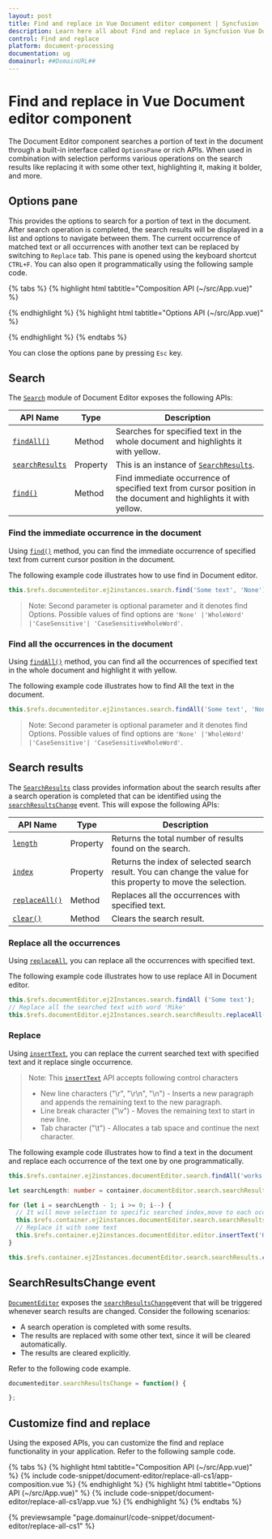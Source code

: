 ```yaml
---
layout: post
title: Find and replace in Vue Document editor component | Syncfusion
description: Learn here all about Find and replace in Syncfusion Vue Document editor component of Syncfusion Essential JS 2 and more.
control: Find and replace 
platform: document-processing
documentation: ug
domainurl: ##DomainURL##
---
```


# Find and replace in Vue Document editor component

The Document Editor component searches a portion of text in the document through a built-in interface called `OptionsPane` or rich APIs. When used in combination with selection performs various operations on the search results like replacing it with some other text, highlighting it, making it bolder, and more.

## Options pane

This provides the options to search for a portion of text in the document. After search operation is completed, the search results will be displayed in a list and options to navigate between them. The current occurrence of matched text or all occurrences with another text can be replaced by switching to `Replace` tab. This pane is opened using the keyboard shortcut `CTRL+F`. You can also open it programmatically using the following sample code.

{% tabs %}
{% highlight html tabtitle="Composition API (~/src/App.vue)" %}

<template>
  <div id="app" height="350px">
    <div>
      <button v-on:click='showOptionsPane'>Save</button>
    </div>
    <ejs-documenteditor ref="documenteditor" :enableEditor='true' :enableSearch='true' :enableOptionsPane='true'
      :isReadOnly='false' height="370px" style="width: 100%;"></ejs-documenteditor>
  </div>
</template>
<script setup>
import { DocumentEditorComponent as EjsDocumenteditor, Selection, Editor, Search, OptionsPane } from '@syncfusion/ej2-vue-documenteditor';
import { onMounted, provide, ref } from 'vue';

const documenteditor = ref(null);
provide('DocumentEditor', [Selection, Editor, Search, OptionsPane]);

const showOptionsPane = function () {
  //Open options pane.
  documenteditor.value.showOptionsPane();
}

onMounted(function () {
  let sfdt = `{
              "sections": [
                  {
                      "blocks": [
                          {
                              "inlines": [
                                  {
                                      "characterFormat": {
                                          "bold": true,
                                          "italic": true
                                      },
                                      "text": "Adventure Works Cycles, the fictitious company on which the AdventureWorks sample databases are based, is a large, multinational manufacturing company. The company manufactures and sells metal and composite bicycles to North American, European and Asian commercial markets. While its base operation is located in Bothell, Washington with 290 employees, several regional sales teams are located throughout their market base."
                                  }
                              ]
                          }
                      ]
                  }
              ]
          }`;
  documenteditor.value.open(sfdt);
})
</script>
<style>
@import "../node_modules/@syncfusion/ej2-vue-documenteditor/styles/material.css";
</style>

{% endhighlight %}
{% highlight html tabtitle="Options API (~/src/App.vue)" %}

<template>
  <div id="app" height="350px">
    <div>
      <button v-on:click='showOptionsPane'>Save</button>
    </div>
    <ejs-documenteditor ref="documenteditor" :enableEditor='true' :enableSearch='true' :enableOptionsPane='true'
      :isReadOnly='false' height="370px" style="width: 100%;"></ejs-documenteditor>
  </div>
</template>
<script>
import { DocumentEditorComponent, Selection, Editor, Search, OptionsPane } from '@syncfusion/ej2-vue-documenteditor';

export default {
  components: {
    'ejs-documenteditor': DocumentEditorComponent
  },
  data: function () {
    return {
    };
  },
  provide: {
    //Inject require modules.
    DocumentEditor: [Selection, Editor, Search, OptionsPane]
  },
  methods: {
    showOptionsPane: function () {
      //Open options pane.
      this.$refs.documenteditor.showOptionsPane();
    }
  },
  mounted() {
    let sfdt = `{
              "sections": [
                  {
                      "blocks": [
                          {
                              "inlines": [
                                  {
                                      "characterFormat": {
                                          "bold": true,
                                          "italic": true
                                      },
                                      "text": "Adventure Works Cycles, the fictitious company on which the AdventureWorks sample databases are based, is a large, multinational manufacturing company. The company manufactures and sells metal and composite bicycles to North American, European and Asian commercial markets. While its base operation is located in Bothell, Washington with 290 employees, several regional sales teams are located throughout their market base."
                                  }
                              ]
                          }
                      ]
                  }
              ]
          }`;
    this.$refs.documenteditor.open(sfdt);
  }
}
</script>
<style>
@import "../node_modules/@syncfusion/ej2-vue-documenteditor/styles/material.css";
</style>

{% endhighlight %}
{% endtabs %}

You can close the options pane by pressing `Esc` key.

## Search

The [`Search`](https://ej2.syncfusion.com/vue/documentation/api/document-editor/search/) module of Document Editor exposes the following APIs:

|API Name|Type |Description|
|---|---|---|
|[`findAll()`](https://ej2.syncfusion.com/vue/documentation/api/document-editor/search#findall)| Method |Searches for specified text in the whole document and highlights it with yellow.|
|[`searchResults`](https://ej2.syncfusion.com/vue/documentation/api/document-editor/search#searchresults) |Property |This is an instance of [`SearchResults`](https://ej2.syncfusion.com/vue/documentation/api/document-editor/searchResults/).|
|[`find()`](https://ej2.syncfusion.com/vue/documentation/api/document-editor/search#find) | Method |Find immediate occurrence of specified text from cursor position in the document and highlights it with yellow.|

### Find the immediate occurrence in the document

Using [`find()`](https://ej2.syncfusion.com/vue/documentation/api/document-editor/search#find) method, you can find the immediate occurrence of specified text from current cursor position in the document.

The following example code illustrates how to use find in Document editor.

```ts
this.$refs.documenteditor.ej2instances.search.find('Some text', 'None');
```

>Note: Second parameter is optional parameter and it denotes find Options. Possible values of find options are `'None' |'WholeWord' |'CaseSensitive'| 'CaseSensitiveWholeWord'`.

### Find all the occurrences in the document

Using [`findAll()`](https://ej2.syncfusion.com/vue/documentation/api/document-editor/search#findall) method, you can find all the occurrences of specified text in the whole document and highlight it with yellow.

The following example code illustrates how to find All the text in the document.

```ts
this.$refs.documenteditor.ej2instances.search.findAll('Some text', 'None');
```

>Note: Second parameter is optional parameter and it denotes find Options. Possible values of find options are `'None' |'WholeWord' |'CaseSensitive'| 'CaseSensitiveWholeWord'`.

## Search results

The [`SearchResults`](https://ej2.syncfusion.com/vue/documentation/api/document-editor/searchResults/) class provides information about the search results after a search operation is completed that can be identified using the [`searchResultsChange`](https://ej2.syncfusion.com/vue/documentation/api/document-editor#searchresultschange) event. This will expose the following APIs:

|API Name|Type |Description|
|---|---|---|
|[`length`](https://ej2.syncfusion.com/vue/documentation/api/document-editor/searchResults#length)|Property|Returns the total number of results found on the search.|
|[`index`](https://ej2.syncfusion.com/vue/documentation/api/document-editor/searchResults#index)|Property|Returns the index of selected search result. You can change the value for this property to move the selection.|
|[`replaceAll()`](https://ej2.syncfusion.com/vue/documentation/api/document-editor/searchResults#replaceall)|Method|Replaces all the occurrences with specified text.|
|[`clear()`](https://ej2.syncfusion.com/vue/documentation/api/document-editor/searchResults#clear)|Method|Clears the search result.|

### Replace all the occurrences

Using [`replaceAll`](https://ej2.syncfusion.com/vue/documentation/api/document-editor/searchResults#replaceall), you can replace all the occurrences with specified text.

The following example code illustrates how to use replace All in Document editor.

```ts
this.$refs.documentEditor.ej2Instances.search.findAll ('Some text');
// Replace all the searched text with word 'Mike'
this.$refs.documentEditor.ej2Instances.search.searchResults.replaceAll("Mike");  
```

### Replace

Using [`insertText`](https://ej2.syncfusion.com/vue/documentation/api/document-editor/editor#inserttext), you can replace the current searched text with specified text and it replace single occurrence.

>Note: This [`insertText`](https://ej2.syncfusion.com/vue/documentation/api/document-editor/editor#inserttext) API accepts following control characters
>* New line characters ("\r", "\r\n", "\n") - Inserts a new paragraph and appends the remaining text to the new paragraph.
>* Line break character ("\v") - Moves the remaining text to start in new line.
>* Tab character ("\t") - Allocates a tab space and continue the next character.

The following example code illustrates how to find a text in the document and replace each occurrence of the text one by one programmatically.

```ts
this.$refs.container.ej2instances.documentEditor.search.findAll('works');

let searchLength: number = container.documentEditor.search.searchResults.length;

for (let i = searchLength - 1; i >= 0; i--) {
  // It will move selection to specific searched index,move to each occurrence one by one
  this.$refs.container.ej2instances.documentEditor.search.searchResults.index = i;
  // Replace it with some text
  this.$refs.container.ej2instances.documentEditor.editor.insertText('Hello');
}

this.$refs.container.ej2Instances.documentEditor.search.searchResults.clear();
```

## SearchResultsChange event

[`DocumentEditor`](https://ej2.syncfusion.com/vue/documentation/api/document-editor/) exposes the [`searchResultsChange`](https://ej2.syncfusion.com/vue/documentation/api/document-editor#searchresultschange)event that will be triggered whenever search results are changed. Consider the following scenarios:

* A search operation is completed with some results.
* The results are replaced with some other text, since it will be cleared automatically.
* The results are cleared explicitly.

Refer to the following code example.

```ts
documenteditor.searchResultsChange = function() {

};
```

## Customize find and replace

Using the exposed APIs, you can customize the find and replace functionality in your application. Refer to the following sample code.

{% tabs %}
{% highlight html tabtitle="Composition API (~/src/App.vue)" %}
{% include code-snippet/document-editor/replace-all-cs1/app-composition.vue %}
{% endhighlight %}
{% highlight html tabtitle="Options API (~/src/App.vue)" %}
{% include code-snippet/document-editor/replace-all-cs1/app.vue %}
{% endhighlight %}
{% endtabs %}
        
{% previewsample "page.domainurl/code-snippet/document-editor/replace-all-cs1" %}